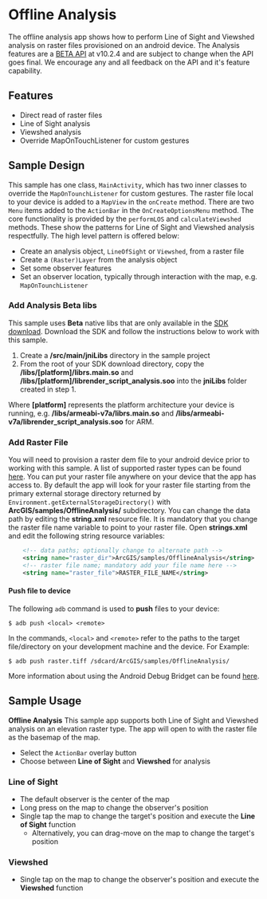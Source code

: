 # Offline Analysis
The offline analysis app shows how to perform Line of Sight and Viewshed analysis on raster files provisioned on an android device.  The Analysis features are a [BETA API](https://developers.arcgis.com/android/guide/release-notes.htm#ESRI_SECTION1_A1A4B44D91824E9FB79D2E7CF32B4CA1) at v10.2.4 and are subject to change when the API goes final.  We encourage any and all feedback on the API and it's feature capability.  

## Features
* Direct read of raster files
* Line of Sight analysis
* Viewshed analysis
* Override MapOnTouchListener for custom gestures

## Sample Design
This sample has one class, ```MainActivity```, which has two inner classes to override the ```MapOnTounchListener``` for custom gestures.  The raster file local to your device is added to a ```MapView``` in the ```onCreate``` method.  There are two ```Menu``` items added to the ```ActionBar``` in the ```OnCreateOptionsMenu``` method.  The core functionality is provided by the ```performLOS``` and ```calculateViewshed``` methods.  These show the patterns for Line of Sight and Viewshed analysis respectfully.  The high level pattern is offered below:

* Create an analysis object, ```LineOfSight``` or ```Viewshed```, from a raster file
* Create a ```(Raster)Layer``` from the analysis object
* Set some observer features
* Set an observer location, typically through interaction with the map, e.g. ```MapOnTounchListener```

### Add Analysis Beta libs
This sample uses **Beta** native libs that are only available in the [SDK download](https://developers.arcgis.com/android).  Download the SDK and follow the instructions below to work with this sample.

1. Create a **/src/main/jniLibs** directory in the sample project
2. From the root of your SDK download directory, copy the **/libs/[platform]/librs.main.so** and **/libs/[platform]/librender_script_analysis.soo** into the **jniLibs** folder created in step 1.

Where **[platform]** represents the platform architecture your device is running, e.g.  **/libs/armeabi-v7a/librs.main.so** and **/libs/armeabi-v7a/librender_script_analysis.soo** for ARM.

### Add Raster File
You will need to provision a raster dem file to your android device prior to working with this sample.  A list of supported raster types can be found [here](https://developers.arcgis.com/android/guide/release-notes.htm#ESRI_SECTION1_74BB7A1174F74D27BB681BE5EF619C48).  You can put your raster file anywhere on your device that the app has access to.  By default the app will look for your raster file starting from the primary external storage directory returned by ```Environment.getExternalStorageDirectory()``` with **ArcGIS/samples/OfflineAnalysis/** subdirectory.  You can change the data path by editing the **string.xml** resource file.  It is mandatory that you change the raster file name variable to point to your raster file.  Open **strings.xml** and edit the following string resource variables:

```xml
    <!-- data paths; optionally change to alternate path -->
    <string name="raster_dir">ArcGIS/samples/OfflineAnalysis</string>
    <!-- raster file name; mandatory add your file name here -->
    <string name="raster_file">RASTER_FILE_NAME</string>
```

#### Push file to device
The following ```adb``` command is used to **push** files to your device:  

```
$ adb push <local> <remote>
```

In the commands, ```<local>``` and ```<remote>``` refer to the paths to the target file/directory on your development machine and the device.  For Example:  

```
$ adb push raster.tiff /sdcard/ArcGIS/samples/OfflineAnalysis/
```

More information about using the Android Debug Bridget can be found [here](http://developer.android.com/tools/help/adb.html).  

## Sample Usage
**Offline Analysis**
This sample app supports both Line of Sight and Viewshed analysis on an elevation raster type. The app will open to with the raster file as the basemap of the map.  

* Select the ```ActionBar``` overlay button
* Choose between **Line of Sight** and **Viewshed** for analysis

### Line of Sight
* The default observer is the center of the map
* Long press on the map to change the observer's position
* Single tap the map to change the target's position and execute the **Line of Sight** function
  * Alternatively, you can drag-move on the map to change the target's position

### Viewshed
* Single tap on the map to change the observer's position and execute the **Viewshed** function
